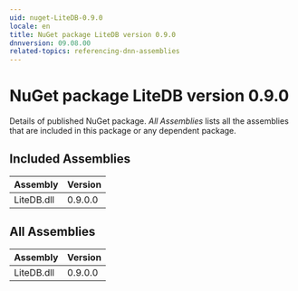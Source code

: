 ```yaml
---
uid: nuget-LiteDB-0.9.0
locale: en
title: NuGet package LiteDB version 0.9.0
dnnversion: 09.08.00
related-topics: referencing-dnn-assemblies
---
```


# NuGet package LiteDB version 0.9.0
Details of published NuGet package.
*All Assemblies* lists all the assemblies that are included in this package or any dependent package.

## Included Assemblies

|Assembly|Version|
|---|---|
|LiteDB.dll|0.9.0.0|

## All Assemblies

|Assembly|Version|
|---|---|
|LiteDB.dll|0.9.0.0|

